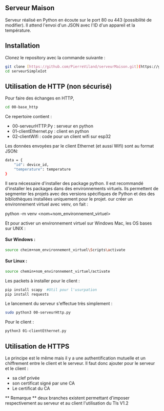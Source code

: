 ## Serveur Maison

Serveur réalisé en Python en écoute sur le port 80 ou 443 (possibilité de modifier). Il attend l'envoi d'un JSON avec l'ID d'un appareil et la température.

## Installation

Clonez le repository avec la commande suivante :

```bash
git clone [https://github.com/PierreViland/serveurMaison.git](https://github.com/PierreViland/serveurSimpleIot.git)
cd serveurSimpleIot
```

## Utilisation de HTTP (non sécurisé)

Pour faire des échanges en HTTP, 
```bash
cd 00-base_http
```

Ce repertoire contient : 
+ 00-serveurHTTP.Py : serveur en python 
+ 01-clientEthernet.py : client en python
+ 02-clientWifi : code pour un client wifi sur esp32


Les données envoyées par le client Ethernet (et aussi Wifi) sont au format JSON: 
```bash
data = {
    "id": device_id,
    "temperature": temperature
}
```

Il sera nécessaire d'installer des package python. Il est recommandé d'installer les packages dans des environnements virtuels. Ils permettent de segmenter les projets avec des versions spécifiques de Python et des des bibliothèques installées uniquement pour le projet.
our créer un environnement virtuel avec venv, on fait :

python -m venv <nom+nom_environnement_virtuel>

Et pour activer un environnement virtuel sur Windows Mac, les OS bases sur UNIX :

#### Sur Windows :
```bash
source cheim+nom_environnement_virtuel\Scripts\activate
```
#### Sur Linux :
```bash
source chemin+nom_environnement_virtuel/activate
```
Les packets à installer pour le client : 
```bash
pip install scapy  #Util pour l'usurpation
pip install requests
```

Le lancement du serveur s'effectue très simplement : 
```bash
sudo python3 00-serveurHttp.py 
```

Pour le client : 
```bash
python3 01-clientEthernet.py 
```

## Utilisation de HTTPS
Le principe est le même mais il y a une authentification mutuelle et un chiffrement entre le client et le serveur. 
Il faut donc ajouter pour le serveur et le client : 
- sa clef privée
- son certificat signé par une CA
- Le certificat du CA

** Remarque ** deux branches existent permettant d'imposer respectivement au serveur et au client l'utilisation du Tls V1.2
